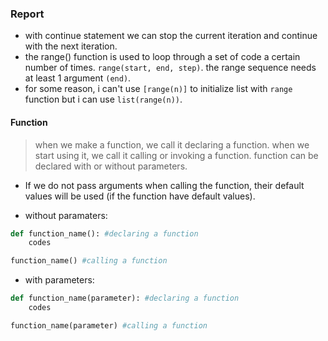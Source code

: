 ### Report

- with continue statement we can stop the current iteration and continue with the next iteration.
- the range() function is used to loop through a set of code a certain number of times. `range(start, end, step)`. the range sequence needs at least 1 argument `(end)`.
- for some reason, i can't use `[range(n)]` to initialize list with `range` function but i can use `list(range(n))`.

#### Function

> when we make a function, we call it declaring a function. when we start using it, we call it calling or invoking a function. function can be declared with or without parameters.
- If we do not pass arguments when calling the function, their default values will be used (if the function have default values).

- without paramaters:

```python
def function_name(): #declaring a function
    codes

function_name() #calling a function
```

- with parameters:

```python
def function_name(parameter): #declaring a function
    codes

function_name(parameter) #calling a function
